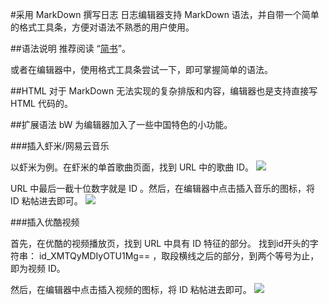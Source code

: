 #采用 MarkDown 撰写日志
日志编辑器支持 MarkDown 语法，并自带一个简单的格式工具条，方便对语法不熟悉的用户使用。

##语法说明
推荐阅读 “[简书](http://www.jianshu.com/p/q81RER)”。

或者在编辑器中，使用格式工具条尝试一下，即可掌握简单的语法。

##HTML
对于 MarkDown 无法实现的复杂排版和内容，编辑器也是支持直接写 HTML 代码的。

##扩展语法
bW 为编辑器加入了一些中国特色的小功能。

###插入虾米/网易云音乐

以虾米为例。在虾米的单首歌曲页面，找到 URL 中的歌曲 ID。
![](http://xiaofengtest.qiniudn.com/storage/541e1a21?imageView2/2/w/500)

URL 中最后一截十位数字就是 ID 。然后，在编辑器中点击插入音乐的图标，将 ID 粘帖进去即可。
![](http://xiaofengtest.qiniudn.com/storage/714a1c5c?imageView2/2/w/500)

###插入优酷视频

首先，在优酷的视频播放页，找到 URL 中具有 ID 特征的部分。
找到id开头的字符串： id_XMTQyMDIyOTU1Mg== ，取段横线之后的部分，到两个等号为止，即为视频 ID。

然后，在编辑器中点击插入视频的图标，将 ID 粘帖进去即可。
![](http://xiaofengtest.qiniudn.com/storage/14ac2efd?imageView2/2/w/500)

